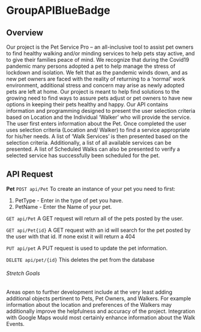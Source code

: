 # GroupAPIBlueBadge

## Overview
Our project is the Pet Service Pro – an all-inclusive tool to assist pet owners to find healthy walking and/or minding services to help pets stay active, and to give their families peace of mind.
We recognize that during the Covid19 pandemic many persons adopted a pet to help manage the stress of lockdown and isolation.  We felt that as the pandemic winds down, and as new pet owners are faced with the reality of returning to a ‘normal’ work environment, additional stress and concern may arise as newly adopted pets are left at home.  Our project is meant to help find solutions to the growing need to find ways to assure pets adjust or pet owners to have new options in keeping their pets healthy and happy.
Our API contains information and programming designed to present the user selection criteria based on Location and the Individual ‘Walker’ who will provide the service.   The user first enters information about the Pet.  Once completed the user uses selection criteria (Location and/ Walker) to find a service appropriate for his/her needs.  A list of ‘Walk Services’ is then presented based on the selection criteria.  Additionally, a list of all available services can be presented.
A list of Scheduled Walks can also be presented to verify a selected service has successfully been scheduled for the pet.

## API Request

**Pet**
```POST api/Pet``` To create an instance of your pet you need to first:
1. PetType - Enter in the type of pet you have.
2. PetName - Enter the Name of your pet.

```GET api/Pet``` A GET request will return all of the pets posted by the user.

```GET api/Pet{id}``` A GET request with an id will search for the pet posted by the user with that id. If none exist it will return a 404

```PUT api/pet``` A PUT request is used to update the pet information.

```DELETE api/pet/{id}``` This deletes the pet from the database

###### Stretch Goals
Areas open to further development include at the very least adding additional objects pertinent to Pets, Pet Owners, and Walkers.  For example information about the location and preferences of the Walkers may additionally improve the helpfulness and accuracy of the project.
Integration with Google Maps would most certainly enhance information about the Walk Events.

 
